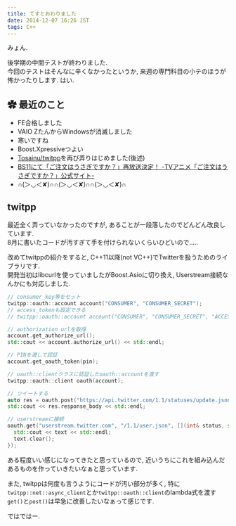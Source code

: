```yaml
---
title: てすとおわりました
date: 2014-12-07 16:26 JST
tags: C++
---
```


みょん.

後学期の中間テストが終わりました.  
今回のテストはそんなに辛くなかったというか, 来週の専門科目の小テのほうが怖かったりします. はい.

## ✿ 最近のこと

* FE合格しました
* VAIO ZたんからWindowsが消滅しました
* 寒いですね
* Boost.Xpressiveつよい
* [Tosainu/twitpp](https://github.com/Tosainu/twitpp)を再び弄りはじめました(後述)
* [BS11にて「ご注文はうさぎですか？」再放送決定！ -TVアニメ「ご注文はうさぎですか？」公式サイト-](http://www.gochiusa.com/news/hp0001/index02610000.html)
* ∩(＞◡＜✘)∩∩(＞◡＜✘)∩∩(＞◡＜✘)∩

## twitpp

最近全く弄っていなかったのですが, あることが一段落したのでどんどん改良しています.  
8月に書いたコードが汚すぎて手を付けられないくらいひどいので.....

改めてtwitppの紹介をすると, C++11以降(not VC++)でTwitterを扱うためのライブラリです.  
開発当初はlibcurlを使っていましたがBoost.Asioに切り換え, Userstream接続なんかにも対応しました.

```cpp
// consumer_key等をセット
twitpp::oauth::account account("CONSUMER", "CONSUMER_SECRET");
// access_tokenも設定できる
// twitpp::oauth::account account("CONSUMER", "CONSUMER_SECRET", "ACCESS", "ACCESS_SECRET");

// authorization urlを取得
account.get_authorize_url();
std::cout << account.authorize_url() << std::endl;

// PINを渡して認証
account.get_oauth_token(pin);

// oauth::clientクラスに認証したoauth::accountを渡す
twitpp::oauth::client oauth(account);

// ツイートする
auto res = oauth.post("https://api.twitter.com/1.1/statuses/update.json", {{"status", "Test Tweet!"}});
std::cout << res.response_body << std::endl;

// userstreamに接続
oauth.get("userstream.twitter.com", "/1.1/user.json", [](int& status, std::string& text) {
  std::cout << text << std::endl;
  text.clear();
});
```

ある程度いい感じになってきたと思っているので, 近いうちにこれを組み込んだあるものを作っていきたいなぁと思っています.

また, twitppは何度も言うようにコードが汚い部分が多く, 特に`twitpp::net::async_client`とか`twitpp::oauth::client`のlambda式を渡す`get()`と`post()`は早急に改善したいなぁって感じです.

ではではー.

